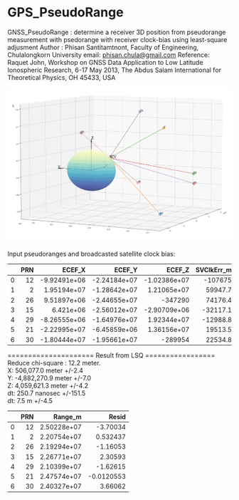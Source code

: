 # GPS_PseudoRange
 GNSS_PseudoRange :  determine a receiver 3D position from pseudorange
                     measurement with psedorange with receiver clock-bias
                     using least-square adjusment
 Author : Phisan Santitamtnont, Faculty of Engineering, Chulalongkorn University
          email: phisan.chula@gmail.com
 Reference: Raquet John, Workshop on GNSS Data Application to Low Latitude
            Ionospheric Research, 6-17 May 2013, The Abdus Salam International 
            for Theoretical Physics, OH 45433, USA

![alt text](https://github.com/phisan-chula/GPS_PseudoRange/blob/main/GPS_PR_Positioning.png)

Input pseudoranges and  broadcasted  satellite clock bias:<br>

|    |   PRN |       ECEF_X |       ECEF_Y |            ECEF_Z |   SVClkErr_m |
|---:|------:|-------------:|-------------:|------------------:|-------------:|
|  0 |    12 | -9.92491e+06 | -2.24184e+07 |      -1.02386e+07 |    -107675   |
|  1 |     2 |  1.95194e+07 | -1.28642e+07 |       1.21065e+07 |      59947.7 |
|  2 |    26 |  9.51897e+06 | -2.44655e+07 | -347290           |      74176.4 |
|  3 |    15 |  6.421e+06   | -2.56012e+07 |      -2.90709e+06 |     -32117.1 |
|  4 |    29 | -8.26555e+06 | -1.64976e+07 |       1.92344e+07 |     -12988.8 |
|  5 |    21 | -2.22995e+07 | -6.45859e+06 |       1.36156e+07 |      19513.5 |
|  6 |    30 | -1.80444e+07 | -1.95661e+07 | -289954           |      22534.8 |

===================== Result from LSQ =================<br>
Reduce chi-square : 12.2 meter.<br>
X:    506,077.0 meter  +/-2.4<br>
Y: -4,882,270.9 meter  +/-7.0<br>
Z:  4,059,621.3 meter  +/-4.2<br>
dt:           250.7 nanosec  +/-151.5<br>
dt:             7.5 m  +/-4.5<br>

|    |   PRN |     Range_m |      Resid |
|---:|------:|------------:|-----------:|
|  0 |    12 | 2.50228e+07 | -3.70034   |
|  1 |     2 | 2.20754e+07 |  0.532437  |
|  2 |    26 | 2.19294e+07 | -1.16053   |
|  3 |    15 | 2.26771e+07 |  2.30593   |
|  4 |    29 | 2.10399e+07 | -1.62615   |
|  5 |    21 | 2.47574e+07 | -0.0120553 |
|  6 |    30 | 2.40327e+07 |  3.66062   |

